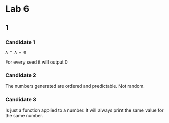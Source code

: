 # Lab 6

## 1

### Candidate 1

```A ^ A = 0```

For every seed it will output 0

### Candidate 2

The numbers generated are ordered and predictable. Not random.

### Candidate 3

Is just a function applied to a number. It will always print the same value for the same number.